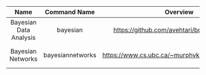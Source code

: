 | Name | Command Name | Overview | Further Reading
| :--: |:------------:|:--------:|:--------------:
| Bayesian Data Analysis     | bayesian | https://github.com/avehtari/bda_course_aalto |
| Bayesian Networks | bayesiannetworks | https://www.cs.ubc.ca/~murphyk/Bayes/bnintro.html | https://www.cs.ubc.ca/~murphyk/papers/dbntalk.pdf <br> http://www.ucdenver.edu/academics/colleges/PublicHealth/Academics/departments/Biostatistics/WorkingGroups/Documents/Networks%20Presentation%20With%20Sachs%20-%20032317.pdf

